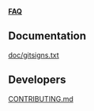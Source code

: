 **[FAQ](FAQ)**

## Documentation

[doc/gitsigns.txt](https://github.com/lewis6991/gitsigns.nvim/blob/main/doc/gitsigns.txt)

## Developers

[CONTRIBUTING.md](https://github.com/lewis6991/gitsigns.nvim/blob/main/CONTRIBUTING.md)
